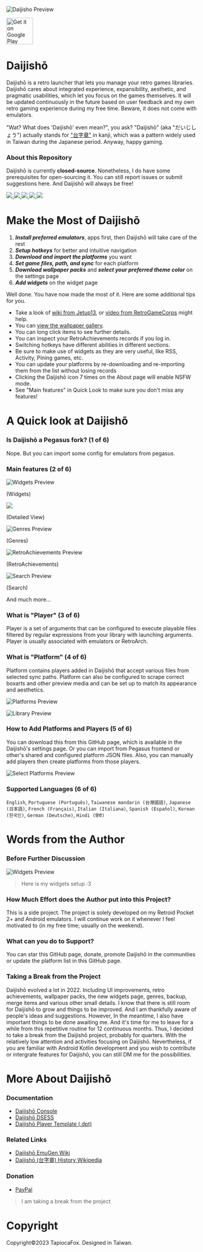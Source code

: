 ![Daijisho Preview](/imgs/cover_new.png)

<a href='https://play.google.com/store/apps/details?id=com.magneticchen.daijishou'><img alt='Get it on Google Play' src='https://cdn.rawgit.com/steverichey/google-play-badge-svg/master/img/en_get.svg' height='70px'/></a>

# Daijishō

Daijishō is a retro launcher that lets you manage your retro games libraries. Daijishō cares about integrated experience, expansibility, aesthetic, and pragmatic usabilities, which let you focus on the games themselves. It will be updated continuously in the future based on user feedback and my own retro gaming experience during my free time. Beware, it does not come with emulators.

"Wat? What does 'Daijishō' even mean?", you ask? "Daijishō" (aka "だいじしょう") actually stands for ["台字章"](https://zh.wikipedia.org/wiki/%E8%87%BA%E7%81%A3%E7%B8%BD%E7%9D%A3%E5%BA%9C%E6%96%87%E5%AE%98%E6%9C%8D%E8%A3%9D) in kanji, which was a pattern widely used in Taiwan during the Japanese period. Anyway, happy gaming.

### About this Repository
Daijishō is currently **closed-source**. Nonetheless, I do have some prerequisites for open-sourcing it. You can still report issues or submit suggestions here. And Daijishō will always be free!

<a href="https://discord.com/invite/nJbxdT3QQE" target="_blank">
    <img src="https://img.shields.io/discord/965270127312535592?label=&logo=discord&logoColor=ffffff&color=5865F2&labelColor=404EED">
</a>
<a href="https://www.youtube.com/channel/UCLdTuA-K8bw4zLczwWwxEaA" target="_blank">
    <img src="https://img.shields.io/static/v1?label=&message=subscribe&style=flat&logo=youtube&logoColor=ffffff&color=FF0000&labelColor=cc0000">
</a>
<a href="https://github.com/magneticchen/Daijishou/actions/workflows/update_indices.yml" target="_blank">
    <img src="https://github.com/magneticchen/Daijishou/actions/workflows/update_indices.yml/badge.svg">
</a>
<a href="https://github.com/magneticchen/Daijishou/releases" target="_blank">
    <img src="https://img.shields.io/github/v/release/magneticchen/Daijishou?logo=android">
</a>
<a href="/release-notes/1_4_release_note.md" target="_blank">
    <img src="https://img.shields.io/static/v1?label=release+note&message=1.4&style=flat">
</a>

# Make the Most of Daijishō
 1. ***Install preferred emulators***, apps first, then Daijishō will take care of the rest
 2. ***Setup hotkeys*** for better and intuitive navigation
 3. ***Download and import the platforms*** you want
 4. ***Set game files, path, and sync*** for each platform
 5. ***Download wallpaper packs*** and ***select your preferred theme color*** on the settings page
 6. ***Add widgets*** on the widget page
 
Well done. You have now made the most of it. Here are some additional tips for you.
 - Take a look of [wiki from Jetup13](https://github.com/Jetup13/Retroid-Pocket-2-Plus-Wiki/wiki/Front-Ends#daijishou), or [video from RetroGameCorps](https://www.youtube.com/watch?v=l-AhfEGuMao) might help.
 - You can [view the wallpaper gallery](https://daijishou.github.io/Gallery/).
 - You can long click items to see further details.
 - You can inspect your RetroAchievements records if you log in.
 - Switching hotkeys have different abilities in different sections.
 - Be sure to make use of widgets as they are very useful, like RSS, Activity, Pining games, etc.
 - You can update your platforms by re-downloading and re-importing them from the list without losing records
 - Clicking the Daijishō icon 7 times on the About page will enable NSFW mode.
 - See "Main features" in Quick Look to make sure you don't miss any features!

# A Quick look at Daijishō
### Is Daijishō a Pegasus fork? (1 of 6)
Nope. But you can import some config for emulators from pegasus.

### Main features (2 of 6)

![Widgets Preview](/imgs/widgets_4.png)

(Widgets)

![](/release-notes/1_4_release_note/appearance_general.png)

(Detailed View)

![Genres Preview](/imgs/genres_3.png)

(Genres)

![RetroAchievements Preview](/imgs/achievement_7.png)

(RetroAchievements)

![Search Preview](/imgs/search_2.png)

(Search)

And much more...

### What is "Player" (3 of 6)
Player is a set of arguments that can be configured to execute playable files filtered by regular expressions from your library with launching arguments. Player is usually associated with emulators or RetroArch.

### What is "Platform" (4 of 6)
Platform contains players added in Daijishō that accept various files from selected sync paths. Platform can also be configured to scrape correct boxarts and other preview media and can be set up to match its appearance and aesthetics.

![Platforms Preview](/imgs/platform_collection_wallpaper_view_2.png)

![Library Preview](/imgs/platform_library_3.png)

### How to Add Platforms and Players (5 of 6)
You can download this from this GitHub page, which is available in the Daijishō's settings page. Or you can import from Pegasus frontend or other's shared and configured platform JSON files. Also, you can manually add players then create platforms from those players.

![Select Platforms Preview](/imgs/download_platforms_2.png)


### Supported Languages (6 of 6)
`English`, `Portuguese (Português)`, `Taiwanese mandarin (台灣國語)`, `Japanese (日本語)`, `French (Français)`, `Italian (Italiana)`, `Spanish (Español)`, `Korean (한국인)`, `German (Deutsche)`, `Hindi (हिंदी)`

# Words from the Author
### Before Further Discussion
![Widgets Preview](/imgs/tapicofox_widgets.png)
> Here is my widgets setup :3
### How Much Effort does the Author put into this Project?
This is a side project. The project is solely developed on my Retroid Pocket 2+ and Android emulators. I will continue work on it whenever I feel motivated to (in my free time; usually on the weekend).

### What can you do to Support?
You can star this GitHub page, donate, promote Daijishō in the communities or update the platform list in this GitHub page.

### Taking a Break from the Project
Daijishō evolved a lot in 2022. Including UI improvements, retro achievements, wallpaper packs, the new widgets page, genres, backup, merge items and various other small details. I know that there is still room for Daijishō to grow and things to be improved. And I am thankfully aware of people's ideas and suggestions. However, In the meantime, I also have important things to be done awaiting me. And it's time for me to leave for a while from this repetitive routine for 12 continuous months. Thus, I decided to take a break from the Daijishō project, probably for quarters. With the relatively low attention and activities focusing on Daijishō. Nevertheless, if you are familiar with Android Kotlin development and you wish to contribute or intergrate features for Daijishō, you can still DM me for the possibilities.


# More About Daijishō
### Documentation
 - [Daijishō Console](/docs/daijishou_console.md)
 - [Daijishō DSESS](/docs/dsess.md)
 - [Daijishō Player Template (.dpt)](/docs/daijishou_player_template.md)

### Related Links
 - [Daijishō EmuGen Wiki](https://emulation.gametechwiki.com/index.php/Daijish%C5%8D)
 - [Daijishō (台字章) History Wikipedia](https://zh.wikipedia.org/wiki/%E8%87%BA%E7%81%A3%E7%B8%BD%E7%9D%A3%E5%BA%9C%E6%96%87%E5%AE%98%E6%9C%8D%E8%A3%9D)

### Donation
 - [PayPal](https://paypal.me/magneticchen)

> I am taking a break from the project

<!-- [Patreon](https://www.patreon.com/magneticchen) -->

# Copyright
Copyright©2023 TapiocaFox. Designed in Taiwan.
